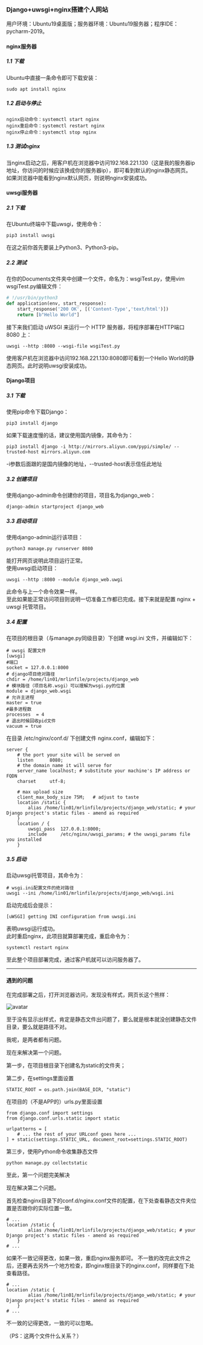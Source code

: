 ### Django+uwsgi+nginx搭建个人网站
用户环境：Ubuntu19桌面版；服务器环境：Ubuntu19服务器；程序IDE：pycharm-2019。
#### nginx服务器
##### 1.1 下载
Ubuntu中直接一条命令即可下载安装：
```
sudo apt install nginx
```
##### 1.2 启动与停止
```
nginx启动命令：systemctl start nginx   
nginx重启命令：systemctl restart nginx    
nginx停止命令：systemctl stop nginx
```
##### 1.3 测试nginx
当nginx启动之后，用客户机在浏览器中访问192.168.221.130（这是我的服务器ip地址，你访问的时候应该换成你的服务器ip），即可看到默认的nginx静态网页。    
如果浏览器中能看到nginx默认网页，则说明nginx安装成功。
#### uwsgi服务器
##### 2.1 下载
在Ubuntu终端中下载uwsgi，使用命令：
```
pip3 install uwsgi   
```
在这之前你首先要装上Python3、Python3-pip。
##### 2.2 测试
在你的Documents文件夹中创建一个文件，命名为：wsgiTest.py，使用vim wsgiTest.py编辑文件：   
```python
# !/usr/bin/python3
def application(env, start_response):
    start_response('200 OK', [('Content-Type','text/html')])
    return [b"Hello World"]
```
接下来我们启动 uWSGI 来运行一个 HTTP 服务器，将程序部署在HTTP端口 8080 上：
```
uwsgi --http :8080 --wsgi-file wsgiTest.py   
```
使用客户机在浏览器中访问192.168.221.130:8080即可看到一个Hello World的静态网页。此时说明uwsgi安装成功。
#### Django项目
##### 3.1 下载
使用pip命令下载Django：
```
pip3 install django
```
如果下载速度慢的话，建议使用国内镜像，其命令为：
```
pip3 install django -i http://mirrors.aliyun.com/pypi/simple/ --trusted-host mirrors.aliyun.com
```
-i参数后面跟的是国内镜像的地址，--trusted-host表示信任此地址
##### 3.2 创建项目
使用django-admin命令创建你的项目，项目名为django_web：
```
django-admin startproject django_web
```
##### 3.3 启动项目
使用django-admin运行该项目：
```
python3 manage.py runserver 8080
```
能打开网页说明此项目运行正常。  
使用uwsgi启动项目：
```
uwsgi --http :8080 --module django_web.uwgi
```
此命令与上一个命令效果一样。  
至此如果能正常访问项目则说明一切准备工作都已完成。接下来就是配置 nginx + uwsgi 托管项目。
##### 3.4 配置
在项目的根目录（与manage.py同级目录）下创建 wsgi.ini 文件，并编辑如下：
```
# uwsgi 配置文件
[uwsgi]
#端口
socket = 127.0.0.1:8000
# django项目绝对路径
chdir = /home/lin01/mrlinfile/projects/django_web
# 模块路径（项目名称.wsgi）可以理解为wsgi.py的位置
module = django_web.wsgi
# 允许主进程
master = true
#最多进程数
processes  = 4
# 退出时候回收pid文件
vacuum = true
```
在目录 /etc/nginx/conf.d/ 下创建文件 nginx.conf，编辑如下：
```
server {
    # the port your site will be served on
    listen      8080;
    # the domain name it will serve for
    server_name localhost; # substitute your machine's IP address or FQDN
    charset     utf-8;
 
    # max upload size
    client_max_body_size 75M;   # adjust to taste
    location /static {
        alias /home/lin01/mrlinfile/projects/django_web/static; # your Django project's static files - amend as required
    }
    location / {
        uwsgi_pass  127.0.0.1:8000;
        include     /etc/nginx/uwsgi_params; # the uwsgi_params file you installed
    }
```
##### 3.5 启动
启动uwsgi托管项目，其命令为：
```
# wsgi.ini配置文件的绝对路径
uwsgi --ini /home/lin01/mrlinfile/projects/django_web/wsgi.ini
```
启动完成后会提示：
```
[uWSGI] getting INI configuration from uwsgi.ini
```
表明uwsgi运行成功。  
此时重启nginx，此项目就算部署完成，重启命令为：
```
systemctl restart nginx
```
至此整个项目部署完成，通过客户机就可以访问服务器了。

***

#### 遇到的问题
在完成部署之后，打开浏览器访问，发现没有样式，网页长这个熊样：

![avatar](https://github.com/13633825898/13633825898.github.io/tree/master/images/nocss.jpg)

至于没有显示出样式，肯定是静态文件出问题了，要么就是根本就没创建静态文件目录，要么就是路径不对。

我呢，是两者都有问题。

现在来解决第一个问题。

第一步，在项目根目录下创建名为static的文件夹；

第二步，在settings里面设置
```
STATIC_ROOT = os.path.join(BASE_DIR, "static")
```
在项目的（不是APP的）urls.py里面设置
```
from django.conf import settings
from django.conf.urls.static import static

urlpatterns = [
    # ... the rest of your URLconf goes here ...
] + static(settings.STATIC_URL, document_root=settings.STATIC_ROOT)
```
第三步，使用Python命令收集静态文件
```
python manage.py collectstatic
```
至此，第一个问题完美解决

现在解决第二个问题。

首先检查nginx目录下的conf.d/nginx.conf文件的配置，在下处查看静态文件夹位置是否跟你的实际位置一致。
```
# ...
location /static {
        alias /home/lin01/mrlinfile/projects/django_web/static; # your Django project's static files - amend as required
    }
# ...
```
如果不一致记得更改，如果一致，重启nginx服务即可。
不一致的改完此文件之后，还要再去另外一个地方检查，即nginx根目录下的nginx.conf，同样要在下处查看路径。
```
# ...
location /static {
        alias /home/lin01/mrlinfile/projects/django_web/static; # your Django project's static files - amend as required
    }
# ...
```
不一致的记得更改，一致的可以忽略。

（PS：这两个文件什么关系？）
